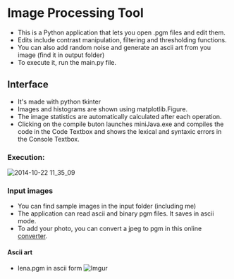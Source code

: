 # Image Processing Tool 

- This is a Python application that lets you open .pgm files and edit them.
- Edits include contrast manipulation, filtering and thresholding functions.
- You can also add random noise and generate an ascii art from you image (find it in output folder)
- To execute it, run the main.py file.

## Interface
- It's made with python tkinter
- Images and histograms are shown using matplotlib.Figure.
- The image statistics are automatically calculated after each operation.
- Clicking on the compile buton launches miniJava.exe and compiles the code in the Code Textbox and shows the lexical and syntaxic errors in the Console Textbox.
### Execution:
![2014-10-22 11_35_09](https://media1.giphy.com/media/3lRoMhENgQhoWJ8MfJ/giphy.gif?cid=790b7611fd80a93158743023960bfac43c7088f922f64f92&rid=giphy.gif&ct=g)

### Input images
- You can find sample images in the input folder (including me)
- The application can read ascii and binary pgm files. It saves in ascii mode.
- To add your photo, you can convert a jpeg to pgm in this online [converter](https://convertio.co/fr/jpg-pgm/).

#### Ascii art 
- lena.pgm in ascii form
![Imgur](https://i.imgur.com/7khn6Wt.png)